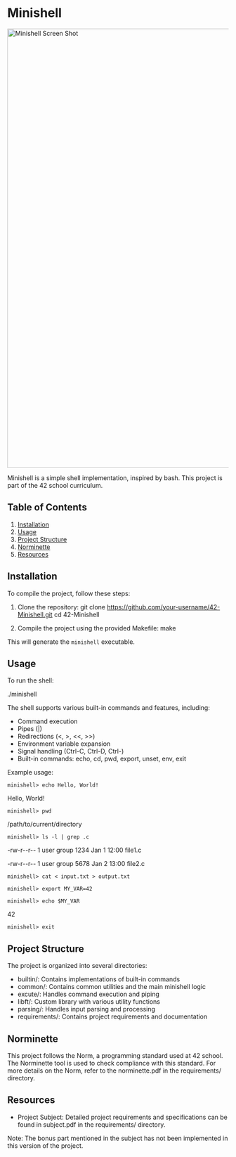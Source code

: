 # Minishell

<img width="1000" alt="Minishell Screen Shot" src="https://github.com/user-attachments/assets/cbf0975c-9ede-4867-b16b-7b8d4047a51d">

Minishell is a simple shell implementation, inspired by bash. This project is part of the 42 school curriculum.

## Table of Contents
1. [Installation](#installation)
2. [Usage](#usage)
3. [Project Structure](#project-structure)
4. [Norminette](#norminette)
5. [Resources](#resources)

## Installation

To compile the project, follow these steps:

1. Clone the repository:
   git clone https://github.com/your-username/42-Minishell.git
   cd 42-Minishell

2. Compile the project using the provided Makefile:
   make

This will generate the `minishell` executable.

## Usage

To run the shell:

./minishell

The shell supports various built-in commands and features, including:

- Command execution
- Pipes (|)
- Redirections (<, >, <<, >>)
- Environment variable expansion
- Signal handling (Ctrl-C, Ctrl-D, Ctrl-\)
- Built-in commands: echo, cd, pwd, export, unset, env, exit

Example usage:

`minishell> echo Hello, World!`

Hello, World!

`minishell> pwd`

/path/to/current/directory

`minishell> ls -l | grep .c`

-rw-r--r--  1 user  group  1234 Jan 1 12:00 file1.c

-rw-r--r--  1 user  group  5678 Jan 2 13:00 file2.c

`minishell> cat < input.txt > output.txt`

`minishell> export MY_VAR=42`

`minishell> echo $MY_VAR`

42

`minishell> exit`

## Project Structure

The project is organized into several directories:

- builtin/: Contains implementations of built-in commands
- common/: Contains common utilities and the main minishell logic
- excute/: Handles command execution and piping
- libft/: Custom library with various utility functions
- parsing/: Handles input parsing and processing
- requirements/: Contains project requirements and documentation

## Norminette

This project follows the Norm, a programming standard used at 42 school. The Norminette tool is used to check compliance with this standard. For more details on the Norm, refer to the norminette.pdf in the requirements/ directory.

## Resources

- Project Subject: Detailed project requirements and specifications can be found in subject.pdf in the requirements/ directory.

Note: The bonus part mentioned in the subject has not been implemented in this version of the project.